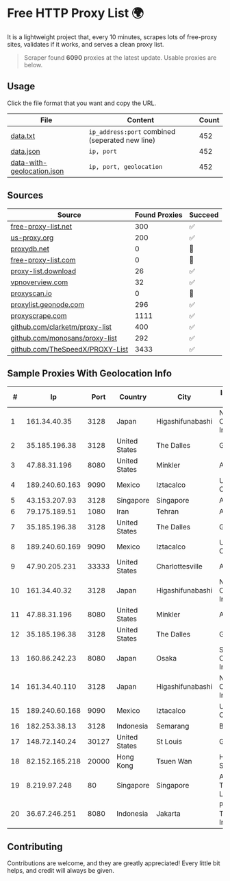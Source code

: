 
# Free HTTP Proxy List 🌍

It is a lightweight project that, every 10 minutes, scrapes lots of free-proxy sites, validates if it works, and serves a clean proxy list.


> Scraper found **6090** proxies at the latest update. Usable proxies are below.

## Usage

Click the file format that you want and copy the URL.


|File|Content|Count|
|----|-------|-----|
|[data.txt](https://raw.githubusercontent.com/themiralay/Proxy-List-World/master/data.txt)|`ip_address:port` combined (seperated new line)|452|
|[data.json](https://raw.githubusercontent.com/themiralay/Proxy-List-World/master/data.json)|`ip, port`|452|
|[data-with-geolocation.json](https://raw.githubusercontent.com/themiralay/Proxy-List-World/master/data-with-geolocation.json)|`ip, port, geolocation`|452|

## Sources

|Source|Found Proxies|Succeed|
|------|-------------|-------|
|[free-proxy-list.net](https://free-proxy-list.net)|300|✅|
|[us-proxy.org](https://www.us-proxy.org)|200|✅|
|[proxydb.net](http://proxydb.net)|0|🚫|
|[free-proxy-list.com](https://free-proxy-list.com/?page=&port=&type%5B%5D=http&type%5B%5D=https&up_time=0&search=Search)|0|🚫|
|[proxy-list.download](https://www.proxy-list.download/HTTP)|26|✅|
|[vpnoverview.com](https://vpnoverview.com/privacy/anonymous-browsing/free-proxy-servers)|32|✅|
|[proxyscan.io](https://www.proxyscan.io)|0|🚫|
|[proxylist.geonode.com](https://proxylist.geonode.com/api/proxy-list?limit=300&page=1&sort_by=lastChecked&sort_type=desc&protocols=http,https)|296|✅|
|[proxyscrape.com](https://api.proxyscrape.com/v2/?request=displayproxies&protocol=http&timeout=10000&country=all&ssl=all&anonymity=all)|1111|✅|
|[github.com/clarketm/proxy-list](https://raw.githubusercontent.com/clarketm/proxy-list/master/proxy-list-raw.txt)|400|✅|
|[github.com/monosans/proxy-list](https://raw.githubusercontent.com/monosans/proxy-list/main/proxies/http.txt)|292|✅|
|[github.com/TheSpeedX/PROXY-List](https://raw.githubusercontent.com/TheSpeedX/PROXY-List/master/http.txt)|3433|✅|


## Sample Proxies With Geolocation Info

|#|Ip|Port|Country|City|Internet Service Provider|
|-|--|----|-------|----|-------------------------|
|1|161.34.40.35|3128|Japan|Higashifunabashi|NTT PC Communications, Inc.|
|2|35.185.196.38|3128|United States|The Dalles|Google LLC|
|3|47.88.31.196|8080|United States|Minkler|Alibaba.com LLC|
|4|189.240.60.163|9090|Mexico|Iztacalco|Uninet S.A. de C.V.|
|5|43.153.207.93|3128|Singapore|Singapore|Aceville Pte.ltd|
|6|79.175.189.51|1080|Iran|Tehran|Afranet|
|7|35.185.196.38|3128|United States|The Dalles|Google LLC|
|8|189.240.60.169|9090|Mexico|Iztacalco|Uninet S.A. de C.V.|
|9|47.90.205.231|33333|United States|Charlottesville|Alibaba.com LLC|
|10|161.34.40.32|3128|Japan|Higashifunabashi|NTT PC Communications, Inc.|
|11|47.88.31.196|8080|United States|Minkler|Alibaba.com LLC|
|12|35.185.196.38|3128|United States|The Dalles|Google LLC|
|13|160.86.242.23|8080|Japan|Osaka|Sony Network Communications Inc|
|14|161.34.40.110|3128|Japan|Higashifunabashi|NTT PC Communications, Inc.|
|15|189.240.60.168|9090|Mexico|Iztacalco|Uninet S.A. de C.V.|
|16|182.253.38.13|3128|Indonesia|Semarang|BIZNET|
|17|148.72.140.24|30127|United States|St Louis|GoDaddy.com|
|18|82.152.165.218|20000|Hong Kong|Tsuen Wan|Hytron Network Services Limited|
|19|8.219.97.248|80|Singapore|Singapore|Alibaba (US) Technology Co., Ltd.|
|20|36.67.246.251|8080|Indonesia|Jakarta|PT. Telekomunikasi Indonesia|



## Contributing

Contributions are welcome, and they are greatly appreciated! Every
little bit helps, and credit will always be given.

